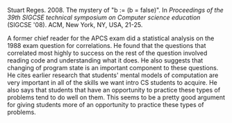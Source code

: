 Stuart Reges. 2008. The mystery of "b := (b = false)". In _Proceedings of the 39th SIGCSE technical symposium on Computer science education_ (SIGCSE '08). ACM, New York, NY, USA, 21-25.

A former chief reader for the APCS exam did a statistical analysis on the 1988 exam question for correlations.  He found that the questions that correlated most highly to success on the rest of the question involved reading code and understanding what it does.  He also suggests that changing of program state is an important component to these questions.  He cites earlier research that students' mental models of computation are very important in all of the skills we want intro CS students to acquire.  He also says that students that have an opportunity to practice these types of problems tend to do well on them.  This seems to be a pretty good argument for giving students more of an opportunity to practice these types of problems.